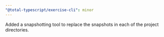 ```yaml
---
"@total-typescript/exercise-cli": minor
---
```


Added a snapshotting tool to replace the snapshots in each of the project directories.
